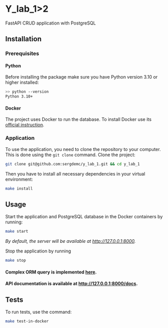 # Y_lab_1>2
FastAPI CRUD application with PostgreSQL

## Installation

### Prerequisites

#### Python

Before installing the package make sure you have Python version 3.10 or higher installed:

```bash
>> python --version
Python 3.10+
```

#### Docker

The project uses Docker to run the database. To install Docker use its [official instruction](https://docs.docker.com/get-docker/).

### Application

To use the application, you need to clone the repository to your computer. This is done using the `git clone` command. Clone the project:

```bash
git clone git@github.com:sergdemc/y_lab_1.git && cd y_lab_1
```

Then you have to install all necessary dependencies in your virtual environment:

```bash
make install
```

## Usage


Start the application and PostgreSQL database in the Docker containers by running:
```bash
make start
```
_By default, the server will be available at http://127.0.0.1:8000._

Stop the application by running
```bash
make stop
```

#### Complex ORM query is implemented [here](https://github.com/sergdemc/y_lab_1/blob/main/app/routers/menu_router.py#L14).
#### API documentation is available at http://127.0.0.1:8000/docs.

## Tests

To run tests, use the command:
```bash
make test-in-docker
```